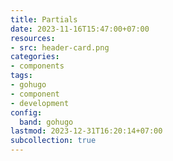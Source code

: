 ```yaml
---
title: Partials
date: 2023-11-16T15:47:00+07:00
resources:
- src: header-card.png
categories:
- components
tags:
- gohugo
- component
- development
config:
  band: gohugo
lastmod: 2023-12-31T16:20:14+07:00
subcollection: true
---
```

